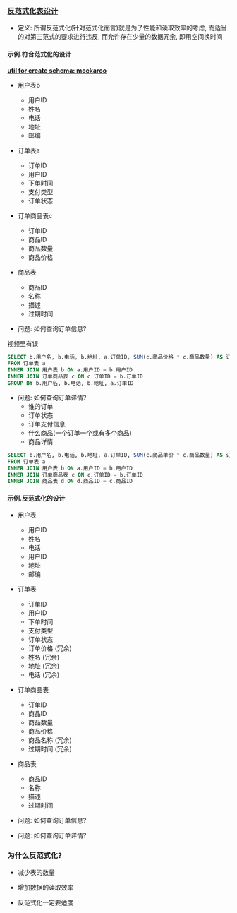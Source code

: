### [反范式化表设计](https://www.imooc.com/video/1939)

+ 定义: 所谓反范式化(针对范式化而言)就是为了性能和读取效率的考虑, 而适当的对第三范式的要求进行违反, 而允许存在少量的数据冗余, 即用空间换时间

#### 示例.符合范式化的设计

[**util for create schema: mockaroo**](https://mockaroo.com/)

+ 用户表b
    + 用户ID
    + 姓名
    + 电话
    + 地址
    + 邮编

+ 订单表a
    + 订单ID
    + 用户ID
    + 下单时间
    + 支付类型
    + 订单状态

+ 订单商品表c
    + 订单ID
    + 商品ID
    + 商品数量
    + 商品价格

+ 商品表
    + 商品ID
    + 名称
    + 描述
    + 过期时间

+ 问题: 如何查询订单信息?

视频里有误

```sql
SELECT b.用户名, b.电话, b.地址, a.订单ID, SUM(c.商品价格 * c.商品数量) AS 订单价格
FROM 订单表 a
INNER JOIN 用户表 b ON a.用户ID = b.用户ID
INNER JOIN 订单商品表 c ON c.订单ID = b.订单ID
GROUP BY b.用户名, b.电话, b.地址, a.订单ID
```

+ 问题: 如何查询订单详情?
    + 谁的订单
    + 订单状态
    + 订单支付信息
    + 什么商品(一个订单一个或有多个商品)
    + 商品详情

```sql
SELECT b.用户名, b.电话, b.地址, a.订单ID, SUM(c.商品单价 * c.商品数量) AS 订单价格, c.商品价格
FROM 订单表 a
INNER JOIN 用户表 b ON a.用户ID = b.用户ID
INNER JOIN 订单商品表 c ON c.订单ID = b.订单ID
INNER JOIN 商品表 d ON d.商品ID = c.商品ID
```

#### 示例.反范式化的设计

+ 用户表
    + 用户ID
    + 姓名
    + 电话
    + 用户ID
    + 地址
    + 邮编

+ 订单表
    + 订单ID
    + 用户ID
    + 下单时间
    + 支付类型
    + 订单状态
    + 订单价格 (冗余)
    + 姓名     (冗余)
    + 地址     (冗余)
    + 电话     (冗余)

+ 订单商品表
    + 订单ID
    + 商品ID
    + 商品数量
    + 商品价格
    + 商品名称 (冗余)
    + 过期时间 (冗余)

+ 商品表
    + 商品ID
    + 名称
    + 描述
    + 过期时间

+ 问题: 如何查询订单信息?
+ 问题: 如何查询订单详情?

### 为什么反范式化?

+ 减少表的数量

+ 增加数据的读取效率

+ 反范式化一定要适度




